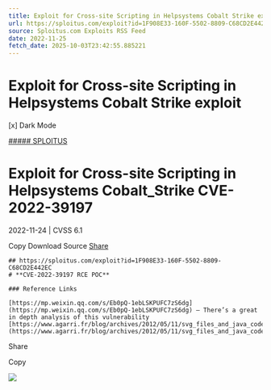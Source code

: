```yaml
---
title: Exploit for Cross-site Scripting in Helpsystems Cobalt Strike exploit
url: https://sploitus.com/exploit?id=1F908E33-160F-5502-8809-C68CD2E442EC&utm_source=rss&utm_medium=rss
source: Sploitus.com Exploits RSS Feed
date: 2022-11-25
fetch_date: 2025-10-03T23:42:55.885221
---
```


# Exploit for Cross-site Scripting in Helpsystems Cobalt Strike exploit

[x]
Dark Mode

[##### SPLOITUS](/)

# Exploit for Cross-site Scripting in Helpsystems Cobalt\_Strike CVE-2022-39197

2022-11-24 | CVSS 6.1

Copy
Download
Source
[Share](#share-url)

```
## https://sploitus.com/exploit?id=1F908E33-160F-5502-8809-C68CD2E442EC
# **CVE-2022-39197 RCE POC**

### Reference Links

[https://mp.weixin.qq.com/s/Eb0pQ-1ebLSKPUFC7zS6dg](https://mp.weixin.qq.com/s/Eb0pQ-1ebLSKPUFC7zS6dg) — There’s a great in depth analysis of this vulnerability
[https://www.agarri.fr/blog/archives/2012/05/11/svg_files_and_java_code_execution/index.html](https://www.agarri.fr/blog/archives/2012/05/11/svg_files_and_java_code_execution/index.html)
```

Share

Copy

![](https://mc.yandex.ru/watch/54912310)